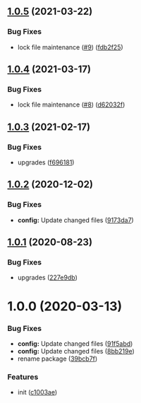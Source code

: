 ## [1.0.5](https://github.com/dword-design/nuxt-sass-importer/compare/v1.0.4...v1.0.5) (2021-03-22)


### Bug Fixes

* lock file maintenance ([#9](https://github.com/dword-design/nuxt-sass-importer/issues/9)) ([fdb2f25](https://github.com/dword-design/nuxt-sass-importer/commit/fdb2f250017980a5ab1e73166d6da7976b24b3f8))

## [1.0.4](https://github.com/dword-design/nuxt-sass-importer/compare/v1.0.3...v1.0.4) (2021-03-17)


### Bug Fixes

* lock file maintenance ([#8](https://github.com/dword-design/nuxt-sass-importer/issues/8)) ([d62032f](https://github.com/dword-design/nuxt-sass-importer/commit/d62032f27416d7e85dd9c50ef83c8b7bc73a3451))

## [1.0.3](https://github.com/dword-design/nuxt-sass-importer/compare/v1.0.2...v1.0.3) (2021-02-17)


### Bug Fixes

* upgrades ([f696181](https://github.com/dword-design/nuxt-sass-importer/commit/f6961811bf2f7a95ac1605a2fa9db88e7b846dfc))

## [1.0.2](https://github.com/dword-design/nuxt-sass-importer/compare/v1.0.1...v1.0.2) (2020-12-02)


### Bug Fixes

* **config:** Update changed files ([9173da7](https://github.com/dword-design/nuxt-sass-importer/commit/9173da7e2df1f49b77c3cd8c1e16230338dd7308))

## [1.0.1](https://github.com/dword-design/nuxt-sass-importer/compare/v1.0.0...v1.0.1) (2020-08-23)


### Bug Fixes

* upgrades ([227e9db](https://github.com/dword-design/nuxt-sass-importer/commit/227e9db24119761a328478e09c011dc915d0d92a))

# 1.0.0 (2020-03-13)


### Bug Fixes

* **config:** Update changed files ([91f5abd](https://github.com/dword-design/nuxt-sass-importer/commit/91f5abd21bf77b343ac9345c2183e21beca30c6f))
* **config:** Update changed files ([8bb219e](https://github.com/dword-design/nuxt-sass-importer/commit/8bb219e6d34bcfb5fb2aca785dde783686474d9f))
* rename package ([39bcb7f](https://github.com/dword-design/nuxt-sass-importer/commit/39bcb7f94b3f20617c89b05f9990b0817e6a1605))


### Features

* init ([c1003ae](https://github.com/dword-design/nuxt-sass-importer/commit/c1003aee626eab8e5c3bdd4319edbc894a9cf2af))
